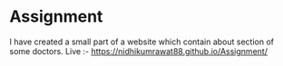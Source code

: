 # Assignment

I have created a small part of a website which contain about section of some doctors.
Live :- https://nidhikumrawat88.github.io/Assignment/
